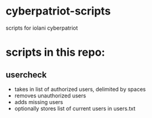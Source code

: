# cyberpatriot-scripts
scripts for iolani cyberpatriot

# scripts in this repo:
## usercheck
- takes in list of authorized users, delimited by spaces
- removes unauthorized users
- adds missing users
- optionally stores list of current users in users.txt
